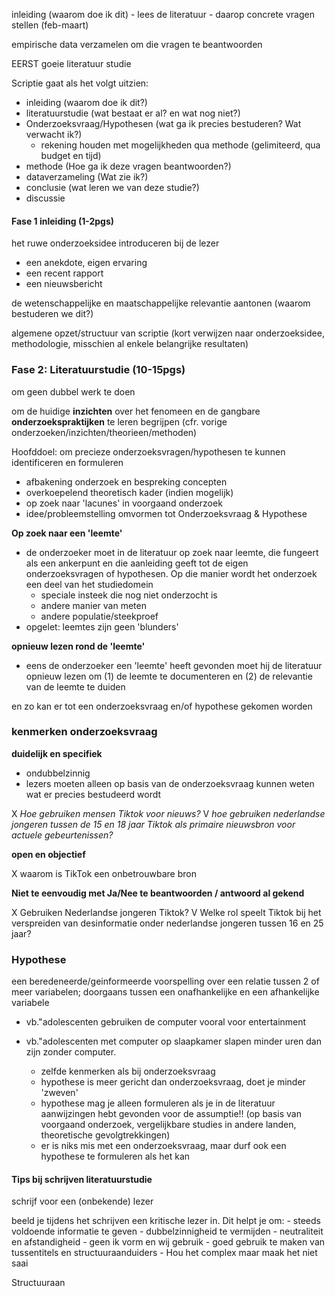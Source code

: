 
inleiding (waarom doe ik dit)
	- lees de literatuur
	- daarop concrete vragen stellen (feb-maart)

empirische data verzamelen om die vragen te beantwoorden

EERST goeie literatuur studie

Scriptie gaat als het volgt uitzien:
- inleiding (waarom doe ik dit?)
- literatuurstudie (wat bestaat er al? en wat nog niet?)
- Onderzoeksvraag/Hypothesen (wat ga ik precies bestuderen? Wat verwacht ik?)
	- rekening houden met mogelijkheden qua methode (gelimiteerd, qua budget en tijd)
- methode (Hoe ga ik deze vragen beantwoorden?)
- dataverzameling (Wat zie ik?)
- conclusie (wat leren we van deze studie?)
- discussie

#### Fase 1 inleiding (1-2pgs)

het ruwe onderzoeksidee introduceren bij de lezer
- een anekdote, eigen ervaring
- een recent rapport
- een nieuwsbericht

de wetenschappelijke en maatschappelijke relevantie aantonen (waarom bestuderen we dit?)

algemene opzet/structuur van scriptie (kort verwijzen naar onderzoeksidee, methodologie, misschien al enkele belangrijke resultaten)

### Fase 2: Literatuurstudie (10-15pgs)
om geen dubbel werk te doen

om de huidige **inzichten** over het fenomeen en de gangbare **onderzoekspraktijken** te leren begrijpen (cfr. vorige onderzoeken/inzichten/theorieen/methoden)

Hoofddoel: om precieze onderzoeksvragen/hypothesen te kunnen identificeren en formuleren
- afbakening onderzoek en bespreking concepten
- overkoepelend theoretisch kader (indien mogelijk)
- op zoek naar 'lacunes' in voorgaand onderzoek
- idee/probleemstelling omvormen tot Onderzoeksvraag & Hypothese



**Op zoek naar een 'leemte'**
- de onderzoeker moet in de literatuur op zoek naar leemte, die fungeert als een ankerpunt en die aanleiding geeft tot de eigen onderzoeksvragen of hypothesen. Op die manier wordt het onderzoek een deel van het studiedomein
	- speciale insteek die nog niet onderzocht is
	- andere manier van meten
	- andere populatie/steekproef
- opgelet: leemtes zijn geen 'blunders'

**opnieuw lezen rond de 'leemte'**
- eens de onderzoeker een 'leemte' heeft gevonden moet hij de literatuur opnieuw lezen om (1) de leemte te documenteren en (2) de relevantie van de leemte te duiden

en zo kan er tot een onderzoeksvraag en/of hypothese gekomen worden



### kenmerken onderzoeksvraag

**duidelijk en specifiek**
- ondubbelzinnig
- lezers moeten alleen op basis van de onderzoeksvraag kunnen weten wat er precies bestudeerd wordt

X *Hoe gebruiken mensen Tiktok voor nieuws?*
V *hoe gebruiken nederlandse jongeren tussen de 15 en 18 jaar Tiktok als primaire nieuwsbron voor actuele gebeurtenissen?*

 **open en objectief**

X waarom is TikTok een onbetrouwbare bron


**Niet te eenvoudig met Ja/Nee te beantwoorden / antwoord al gekend**

X Gebruiken Nederlandse jongeren Tiktok?
V Welke rol speelt Tiktok bij het verspreiden van desinformatie onder nederlandse jongeren tussen 16 en 25 jaar?


### Hypothese
een beredeneerde/geinformeerde voorspelling over een relatie tussen 2 of meer variabelen; doorgaans tussen een onafhankelijke en een afhankelijke variabele
- vb."adolescenten gebruiken de computer vooral voor entertainment
- vb."adolescenten met computer op slaapkamer slapen minder uren dan zijn zonder computer.

	- zelfde kenmerken als bij onderzoeksvraag
	- hypothese is meer gericht dan onderzoeksvraag, doet je minder 'zweven'
	- hypothese mag je alleen formuleren als je in de literatuur aanwijzingen hebt gevonden voor de assumptie!! (op basis van voorgaand onderzoek, vergelijkbare studies in andere landen, theoretische gevolgtrekkingen)
	- er is niks mis met een onderzoeksvraag, maar durf ook een hypothese te formuleren als het kan

#### Tips bij schrijven literatuurstudie
schrijf voor een (onbekende) lezer

beeld je tijdens het schrijven een kritische lezer in. Dit helpt je om:
	- steeds voldoende informatie te geven
	- dubbelzinnigheid te vermijden
	- neutraliteit en afstandigheid
	- geen ik vorm en wij gebruik
	- goed gebruik te maken van tussentitels en structuuraanduiders
		- Hou het complex maar maak het niet saai

Structuuraan




